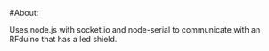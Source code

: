 #About:

Uses node.js with socket.io and node-serial to communicate with an RFduino that has a led shield.
